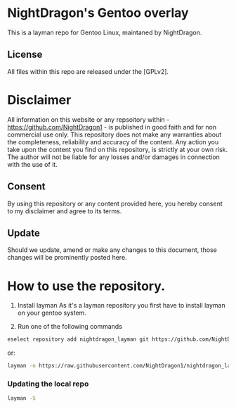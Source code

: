# NightDragon's Gentoo overlay
This is a layman repo for Gentoo Linux, maintaned by NightDragon.

## License
All files within this repo are released under the [GPLv2].

# Disclaimer
All information on this website or any repsoitory within - https://github.com/NightDragon1 - is published in good faith and for non commercial use only. This repository does not make any warranties about the completeness, reliability and accuracy of the content. Any action you take upon the content you find on this repository, is strictly at your own risk. The author will not be liable for any losses and/or damages in connection with the use of it.

## Consent
By using this repository or any content provided here, you hereby consent to my disclaimer and agree to its terms.

## Update
Should we update, amend or make any changes to this document, those changes will be prominently posted here.

# How to use the repository.
1. Install layman 
As it's a layman repository you first have to install layman on your gentoo system.

2. Run one of the following commands 
```bash
eselect repository add nightdragon_layman git https://github.com/NightDragon1/nightdragon_layman.git
```
or:
```bash
layman -o https://raw.githubusercontent.com/NightDragon1/nightdragon_layman/master/layman.xml -f -a nightdragon_layman
```

### Updating the local repo
```bash
layman -S
```
